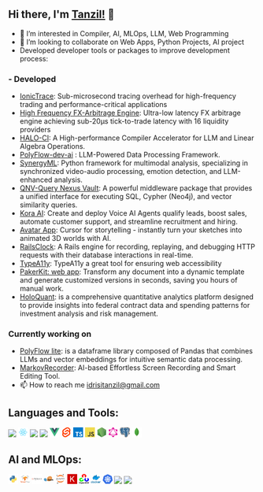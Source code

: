 ## Hi there, I'm [Tanzil!](https://tanzil7890.github.io/) 👋
- 👀 I’m interested in Compiler, AI, MLOps, LLM, Web Programming
- 💞️ I’m looking to collaborate on Web Apps, Python Projects, AI project
- Developed developer tools or packages to improve development process:
### - Developed
  - [IonicTrace](https://github.com/tanzil7890/IonicTrace): Sub-microsecond tracing overhead for high-frequency trading and performance-critical applications
  - [High Frequency FX-Arbitrage Engine](https://github.com/tanzil7890/High-Frequency-FX-Arbitrage-Engine): Ultra-low latency FX arbitrage engine achieving sub-20μs tick-to-trade latency with 16 liquidity providers
  - [HALO-CI](https://github.com/tanzil7890/HALO-CI): A High-performance Compiler Accelerator for LLM and Linear Algebra Operations.
  - [PolyFlow-dev-ai](http://github.com/tanzil7890/polyflow-dev-ai) : LLM-Powered Data Processing Framework.
  - [SynergyML](https://github.com/tanzil7890/synergyML):  Python framework for multimodal analysis, specializing in synchronized video-audio processing, emotion detection, and LLM-enhanced analysis.
  - [QNV-Query Nexus Vault](https://github.com/Outhad-Search/QNV): A powerful middleware package that provides a unified interface for executing SQL, Cypher (Neo4j), and vector similarity queries.
  - [Kora AI](https://github.com/tanzil7890/kora-ai): Create and deploy Voice AI Agents qualify leads, boost sales, automate customer support, and streamline recruitment and hiring.
  - [Avatar App](https://github.com/tanzil7890/AvatarApp): Cursor for storytelling - instantly turn your sketches into animated 3D worlds with AI.  
  - [RailsClock](https://github.com/tanzil7890/RailsClock): A Rails engine for recording, replaying, and debugging HTTP requests with their database interactions in real-time.
  - [TypeA11y](https://github.com/tanzil7890/TypeA11y): TypeA11y a great tool for ensuring web accessibility
  - [PakerKit: web app](https://github.com/tanzil7890/PakerKit): Transform any document into a dynamic template and generate customized versions in seconds, saving you hours of manual work.
  - [HoloQuant](https://github.com/tanzil7890/HoloQuant): is a comprehensive quantitative analytics platform designed to provide insights into federal contract data and spending patterns for investment analysis and risk management.
  
###    Currently working on
  - [PolyFlow lite](https://github.com/tanzil7890/polyflow-about): is a dataframe library composed of Pandas that combines LLMs and vector embeddings for intuitive semantic data processing.
  - [MarkovRecorder](https://github.com/MarkovRecorder): AI-based Effortless Screen Recording and Smart Editing Tool.
- 📫 How to reach me idrisitanzil@gmail.com

## Languages and Tools:

<code><img height="20" src="https://www.rust-lang.org/logos/rust-logo-128x128.png"/></code>
<code><img height="20" src="https://raw.githubusercontent.com/github/explore/master/topics/react/react.png"/></code>
<code><img height="20" src="https://www.solidjs.com/img/logo/without-wordmark/logo.png"/></code>
<code><img height="20" src="https://nextjs.org/static/favicon/favicon-32x32.png"/></code>
<code><img height="20" src="https://raw.githubusercontent.com/github/explore/master/topics/vue/vue.png"/></code>
<code><img height="20" src="https://raw.githubusercontent.com/github/explore/master/topics/svelte/svelte.png"/></code>
<code><img height="20" src="https://raw.githubusercontent.com/github/explore/master/topics/typescript/typescript.png"/></code>
<code><img height="20" src="https://raw.githubusercontent.com/github/explore/master/topics/javascript/javascript.png"/></code>
<code><img height="20" src="https://raw.githubusercontent.com/github/explore/master/topics/nodejs/nodejs.png"/></code>
<code><img height="20" src="https://raw.githubusercontent.com/github/explore/master/topics/graphql/graphql.png"></code>
<code><img height="20" src="https://raw.githubusercontent.com/github/explore/master/topics/postgresql/postgresql.png"></code>
<code><img height="20" src="https://raw.githubusercontent.com/Mokshit06/Mokshit06/master/assets/mongodb.svg"></code>

## AI and MLOps:

<code><img height="20" src="https://raw.githubusercontent.com/github/explore/master/topics/python/python.png"/></code>
<code><img height="20" src="https://raw.githubusercontent.com/github/explore/master/topics/tensorflow/tensorflow.png"/></code>
<code><img height="20" src="https://raw.githubusercontent.com/github/explore/master/topics/pytorch/pytorch.png"/></code>
<code><img height="20" src="https://raw.githubusercontent.com/github/explore/master/topics/scikit-learn/scikit-learn.png"/></code>
<code><img height="20" src="https://raw.githubusercontent.com/github/explore/master/topics/jupyter-notebook/jupyter-notebook.png"/></code>
<code><img height="20" src="https://raw.githubusercontent.com/github/explore/master/topics/keras/keras.png"/></code>
<code><img height="20" src="https://raw.githubusercontent.com/github/explore/master/topics/opencv/opencv.png"/></code>
<code><img height="20" src="https://raw.githubusercontent.com/github/explore/master/topics/docker/docker.png"/></code>
<code><img height="20" src="https://raw.githubusercontent.com/github/explore/master/topics/kubernetes/kubernetes.png"/></code>
<code><img height="20" src="https://mlflow.org/docs/latest/_static/MLflow-logo-final-black.png"/></code>
<code><img height="20" src="https://raw.githubusercontent.com/wandb/assets/main/wandb-logo-yellow-dots-black-wb.svg"/></code>



<!---
tanzil7890/tanzil7890 is a ✨ special ✨ repository because its `README.md` (this file) appears on your GitHub profile.
You can click the Preview link to take a look at your changes.
--->
